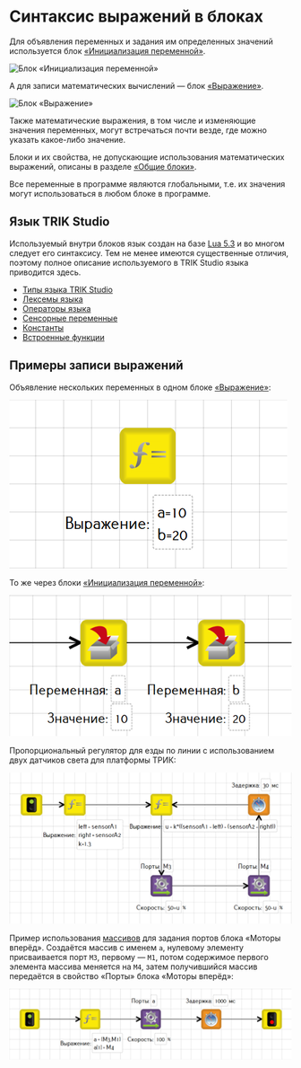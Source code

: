 # Синтаксис выражений в блоках

Для объявления переменных и задания им определенных значений используется блок [«Инициализация переменной»](../blocks.md#initialization).

![Блок «Инициализация переменной»](../../../.gitbook/assets/variableInitBlock\_100.png)

А для записи математических вычислений — блок [«Выражение»](../blocks.md#expression).

![Блок «Выражение»](../../../.gitbook/assets/functionBlock\_100.png)

Также математические выражения, в том числе и изменяющие значения переменных, могут встречаться почти везде, где можно указать какое-либо значение.

Блоки и их свойства, не допускающие использования математических выражений, описаны в разделе [«Общие блоки»](../blocks.md#vse-obshie-bloki).

Все переменные в программе являются глобальными, т.е. их значения могут использоваться в любом блоке в программе.

## Язык TRIK Studio

Используемый внутри блоков язык создан на базе [Lua 5.3](https://www.lua.org) и во многом следует его синтаксису. Тем не менее имеются существенные отличия, поэтому полное описание используемого в TRIK Studio языка приводится здесь.

* [Типы языка TRIK Studio](./)
* [Лексемы языка](lexemes.md)
* [Операторы языка](operators.md)
* [Сенсорные переменные](sensory-variables.md)
* [Константы](const.md)
* [Встроенные функции](built-in-functions.md)

## Примеры записи выражений

Объявление нескольких переменных в одном блоке [«Выражение»](../blocks.md#vyrazhenie):

![](../../../.gitbook/assets/example-1.png)

То же через блоки [«Инициализация переменной»](../blocks.md#inicializaciya-peremennoi):

![](../../../.gitbook/assets/example-2.png)

Пропорциональный регулятор для езды по линии с использованием двух датчиков света для платформы ТРИК:

![](../../../.gitbook/assets/example-3.png)

Пример использования [массивов](types/array.md) для задания портов блока «Моторы вперёд». Создаётся массив с именем `a`, нулевому элементу присваивается порт `M3`, первому — `M1`, потом содержимое первого элемента массива меняется на `M4`, затем получившийся массив передаётся в свойство «Порты» блока «Моторы вперёд»:

![](../../../.gitbook/assets/example-4.png)
